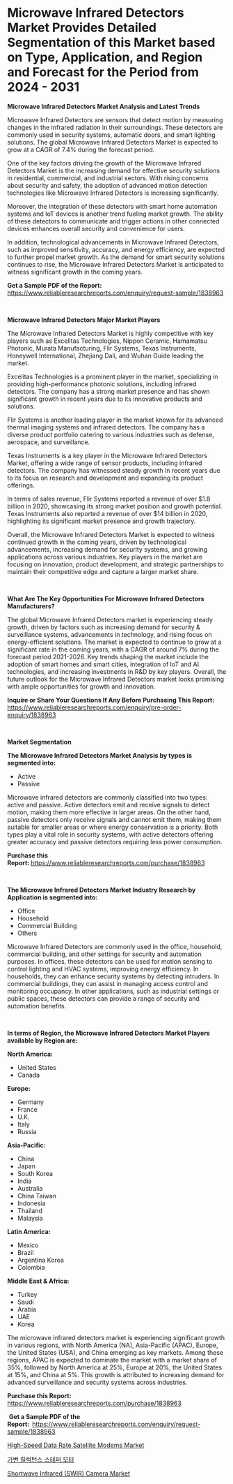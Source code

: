 <p><h1>Microwave Infrared Detectors Market Provides Detailed Segmentation of this Market based on Type, Application, and Region and Forecast for the Period from 2024 - 2031</h1></p><p><strong>Microwave Infrared Detectors Market Analysis and Latest Trends</strong></p>
<p><p>Microwave Infrared Detectors are sensors that detect motion by measuring changes in the infrared radiation in their surroundings. These detectors are commonly used in security systems, automatic doors, and smart lighting solutions. The global Microwave Infrared Detectors Market is expected to grow at a CAGR of 7.4% during the forecast period.</p><p>One of the key factors driving the growth of the Microwave Infrared Detectors Market is the increasing demand for effective security solutions in residential, commercial, and industrial sectors. With rising concerns about security and safety, the adoption of advanced motion detection technologies like Microwave Infrared Detectors is increasing significantly.</p><p>Moreover, the integration of these detectors with smart home automation systems and IoT devices is another trend fueling market growth. The ability of these detectors to communicate and trigger actions in other connected devices enhances overall security and convenience for users.</p><p>In addition, technological advancements in Microwave Infrared Detectors, such as improved sensitivity, accuracy, and energy efficiency, are expected to further propel market growth. As the demand for smart security solutions continues to rise, the Microwave Infrared Detectors Market is anticipated to witness significant growth in the coming years.</p></p>
<p><strong>Get a Sample PDF of the Report:&nbsp;</strong> <a href="https://www.reliableresearchreports.com/enquiry/request-sample/1838963">https://www.reliableresearchreports.com/enquiry/request-sample/1838963</a></p>
<p>&nbsp;</p>
<p><strong>Microwave Infrared Detectors Major Market Players</strong></p>
<p><p>The Microwave Infrared Detectors Market is highly competitive with key players such as Excelitas Technologies, Nippon Ceramic, Hamamatsu Photonic, Murata Manufacturing, Flir Systems, Texas Instruments, Honeywell International, Zhejiang Dali, and Wuhan Guide leading the market.</p><p>Excelitas Technologies is a prominent player in the market, specializing in providing high-performance photonic solutions, including infrared detectors. The company has a strong market presence and has shown significant growth in recent years due to its innovative products and solutions.</p><p>Flir Systems is another leading player in the market known for its advanced thermal imaging systems and infrared detectors. The company has a diverse product portfolio catering to various industries such as defense, aerospace, and surveillance.</p><p>Texas Instruments is a key player in the Microwave Infrared Detectors Market, offering a wide range of sensor products, including infrared detectors. The company has witnessed steady growth in recent years due to its focus on research and development and expanding its product offerings.</p><p>In terms of sales revenue, Flir Systems reported a revenue of over $1.8 billion in 2020, showcasing its strong market position and growth potential. Texas Instruments also reported a revenue of over $14 billion in 2020, highlighting its significant market presence and growth trajectory.</p><p>Overall, the Microwave Infrared Detectors Market is expected to witness continued growth in the coming years, driven by technological advancements, increasing demand for security systems, and growing applications across various industries. Key players in the market are focusing on innovation, product development, and strategic partnerships to maintain their competitive edge and capture a larger market share.</p></p>
<p>&nbsp;</p>
<p><strong>What Are The Key Opportunities For Microwave Infrared Detectors Manufacturers?</strong></p>
<p><p>The global Microwave Infrared Detectors market is experiencing steady growth, driven by factors such as increasing demand for security & surveillance systems, advancements in technology, and rising focus on energy-efficient solutions. The market is expected to continue to grow at a significant rate in the coming years, with a CAGR of around 7% during the forecast period 2021-2026. Key trends shaping the market include the adoption of smart homes and smart cities, integration of IoT and AI technologies, and increasing investments in R&D by key players. Overall, the future outlook for the Microwave Infrared Detectors market looks promising with ample opportunities for growth and innovation.</p></p>
<p><strong>Inquire or Share Your Questions If Any Before Purchasing This Report:</strong> <a href="https://www.reliableresearchreports.com/enquiry/pre-order-enquiry/1838963">https://www.reliableresearchreports.com/enquiry/pre-order-enquiry/1838963</a></p>
<p>&nbsp;</p>
<p><strong>Market Segmentation</strong></p>
<p><strong>The Microwave Infrared Detectors Market Analysis by types is segmented into:</strong></p>
<p><ul><li>Active</li><li>Passive</li></ul></p>
<p><p>Microwave infrared detectors are commonly classified into two types: active and passive. Active detectors emit and receive signals to detect motion, making them more effective in larger areas. On the other hand, passive detectors only receive signals and cannot emit them, making them suitable for smaller areas or where energy conservation is a priority. Both types play a vital role in security systems, with active detectors offering greater accuracy and passive detectors requiring less power consumption.</p></p>
<p><strong>Purchase this Report:&nbsp;</strong><a href="https://www.reliableresearchreports.com/purchase/1838963">https://www.reliableresearchreports.com/purchase/1838963</a></p>
<p>&nbsp;</p>
<p><strong>The Microwave Infrared Detectors Market Industry Research by Application is segmented into:</strong></p>
<p><ul><li>Office</li><li>Household</li><li>Commercial Building</li><li>Others</li></ul></p>
<p><p>Microwave Infrared Detectors are commonly used in the office, household, commercial building, and other settings for security and automation purposes. In offices, these detectors can be used for motion sensing to control lighting and HVAC systems, improving energy efficiency. In households, they can enhance security systems by detecting intruders. In commercial buildings, they can assist in managing access control and monitoring occupancy. In other applications, such as industrial settings or public spaces, these detectors can provide a range of security and automation benefits.</p></p>
<p>&nbsp;</p>
<p><strong>In terms of Region, the Microwave Infrared Detectors Market Players available by Region are:</strong></p>
<p>
    <p> <strong> North America: </strong>
        <ul>
            <li>United States</li>
            <li>Canada</li>
        </ul>
        </p> 
    <p> <strong> Europe: </strong>
        <ul>
            <li>Germany</li>
            <li>France</li>
            <li>U.K.</li>
            <li>Italy</li>
            <li>Russia</li>
        </ul>
        </p> 
    <p> <strong> Asia-Pacific: </strong>
        <ul>
            <li>China</li>
            <li>Japan</li>
            <li>South Korea</li>
            <li>India</li>
            <li>Australia</li>
            <li>China Taiwan</li>
            <li>Indonesia</li>
            <li>Thailand</li>
            <li>Malaysia</li>
        </ul>
        </p> 
    <p> <strong> Latin America: </strong>
        <ul>
            <li>Mexico</li>
            <li>Brazil</li>
            <li>Argentina Korea</li>
            <li>Colombia</li>
        </ul>
        </p> 
    <p> <strong> Middle East & Africa: </strong>
        <ul>
            <li>Turkey</li>
            <li>Saudi</li>
            <li>Arabia</li>
            <li>UAE</li>
            <li>Korea</li>
        </ul>
    </p>
    </p>
<p><p>The microwave infrared detectors market is experiencing significant growth in various regions, with North America (NA), Asia-Pacific (APAC), Europe, the United States (USA), and China emerging as key markets. Among these regions, APAC is expected to dominate the market with a market share of 35%, followed by North America at 25%, Europe at 20%, the United States at 15%, and China at 5%. This growth is attributed to increasing demand for advanced surveillance and security systems across industries.</p></p>
<p><strong>Purchase this Report: </strong><a href="https://www.reliableresearchreports.com/purchase/1838963">https://www.reliableresearchreports.com/purchase/1838963</a></p>
<p>&nbsp;<strong>Get a Sample PDF of the Report:&nbsp;&nbsp;</strong><a href="https://www.reliableresearchreports.com/enquiry/request-sample/1838963">https://www.reliableresearchreports.com/enquiry/request-sample/1838963</a></p>
<p><strong></strong></p>
<p><p><a href="https://github.com/redneck06/Market-Research-Report-List-2/blob/main/high-speed-data-rate-satellite-modems-market.md">High-Speed Data Rate Satellite Modems Market</a></p><p><a href="https://github.com/LanceOlsotn8978/Market-Research-Report-List-1/blob/main/606812512458.md">가변 릴럭턴스 스테퍼 모터</a></p><p><a href="https://github.com/nicoletavirag/Market-Research-Report-List-2/blob/main/shortwave-infrared-swir-camera-market.md">Shortwave Infrared (SWIR) Camera Market</a></p></p>